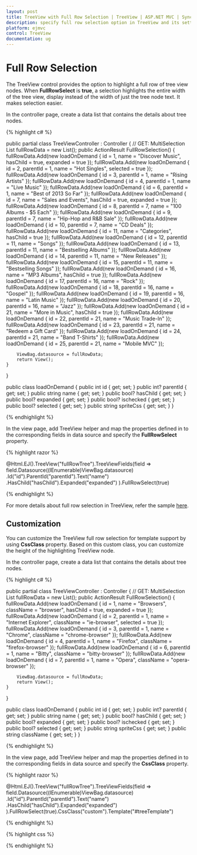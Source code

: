 ```yaml
---
layout: post
title: TreeView with Full Row Selection | TreeView | ASP.NET MVC | Syncfusion
description: specify full row selection option in TreeView and its settings
platform: ejmvc
control: TreeView
documentation: ug
---
```



# Full Row Selection

The TreeView control provides the option to highlight a full row of tree view nodes. When **FullRowSelect** is **true**, a selection highlights the entire width of the tree view, display instead of the width of just the tree node text. It makes selection easier.

In the controller page, create a data list that contains the details about tree nodes.

{% highlight c# %}

public partial class TreeViewController : Controller
{
    // GET: MultiSelection
    List<loadOnDemand> fullRowData = new List<loadOnDemand>();
    public ActionResult FullRowSelection()
    {
        fullRowData.Add(new loadOnDemand { id = 1, name = "Discover Music", hasChild = true, expanded = true });
        fullRowData.Add(new loadOnDemand { id = 2, parentId = 1, name = "Hot Singles", selected = true });
        fullRowData.Add(new loadOnDemand { id = 3, parentId = 1, name = "Rising Artists" });
        fullRowData.Add(new loadOnDemand { id = 4, parentId = 1, name = "Live Music" });
        fullRowData.Add(new loadOnDemand { id = 6, parentId = 1, name = "Best of 2013 So Far" });
        fullRowData.Add(new loadOnDemand { id = 7, name = "Sales and Events", hasChild = true, expanded = true });
        fullRowData.Add(new loadOnDemand { id = 8, parentId = 7, name = "100 Albums - $5 Each" });
        fullRowData.Add(new loadOnDemand { id = 9, parentId = 7, name = "Hip-Hop and R&B Sale" });
        fullRowData.Add(new loadOnDemand { id = 10, parentId = 7, name = "CD Deals" });
        fullRowData.Add(new loadOnDemand { id = 11, name = "Categories", hasChild = true });
        fullRowData.Add(new loadOnDemand { id = 12, parentId = 11, name = "Songs" });
        fullRowData.Add(new loadOnDemand { id = 13, parentId = 11, name = "Bestselling Albums" });
        fullRowData.Add(new loadOnDemand { id = 14, parentId = 11, name = "New Releases" });
        fullRowData.Add(new loadOnDemand { id = 15, parentId = 11, name = "Bestselling Songs" });
        fullRowData.Add(new loadOnDemand { id = 16, name = "MP3 Albums", hasChild = true });
        fullRowData.Add(new loadOnDemand { id = 17, parentId = 16, name = "Rock" });
        fullRowData.Add(new loadOnDemand { id = 18, parentId = 16, name = "Gospel" });
        fullRowData.Add(new loadOnDemand { id = 19, parentId = 16, name = "Latin Music" });
        fullRowData.Add(new loadOnDemand { id = 20, parentId = 16, name = "Jazz" });
        fullRowData.Add(new loadOnDemand { id = 21, name = "More in Music", hasChild = true });
        fullRowData.Add(new loadOnDemand { id = 22, parentId = 21, name = "Music Trade-In" });
        fullRowData.Add(new loadOnDemand { id = 23, parentId = 21, name = "Redeem a Gift Card" });
        fullRowData.Add(new loadOnDemand { id = 24, parentId = 21, name = "Band T-Shirts" });
        fullRowData.Add(new loadOnDemand { id = 25, parentId = 21, name = "Mobile MVC" });

        ViewBag.datasource = fullRowData;
        return View();
    }
}

public class loadOnDemand
{
    public int id { get; set; }
    public int? parentId { get; set; }
    public string name { get; set; }
    public bool? hasChild { get; set; }
    public bool? expanded { get; set; }
    public bool? ischecked { get; set; }
    public bool? selected { get; set; }
    public string spriteCss { get; set; }
}

{% endhighlight %}

In the view page, add TreeView helper and map the properties defined in to the corresponding fields in data source and specify the **FullRowSelect** property.

{% highlight razor %}

@Html.EJ().TreeView("fullRowTree").TreeViewFields(field => 
    field.Datasource((IEnumerable<loadOnDemand>)ViewBag.datasource)
    .Id("id").ParentId("parentId").Text("name")
    .HasChild("hasChild").Expanded("expanded")
).FullRowSelect(true)

{% endhighlight %}

For more details about full row selection in TreeView, refer the sample [here](http://mvc.syncfusion.com/demos/web/treeview/fullrowselection).

## Customization

You can customize the TreeView full row selection for template support by using **CssClass** property. Based on this custom class, you can customize the height of the highlighting TreeView node.

In the controller page, create a data list that contains the details about tree nodes.

{% highlight c# %}

public partial class TreeViewController : Controller
{
    // GET: MultiSelection
    List<loadOnDemand> fullRowData = new List<loadOnDemand>();
    public ActionResult FullRowSelection()
    {
        fullRowData.Add(new loadOnDemand { id = 1, name = "Browsers", className = "browser", hasChild = true, expanded = true });
        fullRowData.Add(new loadOnDemand { id = 2, parentId = 1, name = "Internet Explorer", className = "ie-browser", selected = true });
        fullRowData.Add(new loadOnDemand { id = 3, parentId = 1, name = "Chrome", className = "chrome-browser" });
        fullRowData.Add(new loadOnDemand { id = 4, parentId = 1, name = "Firefox", className = "firefox-browser" });
        fullRowData.Add(new loadOnDemand { id = 6, parentId = 1, name = "Bitty", className = "bitty-browser" });
        fullRowData.Add(new loadOnDemand { id = 7, parentId = 1, name = "Opera", className = "opera-browser" });

        ViewBag.datasource = fullRowData;
        return View();
    }
}

public class loadOnDemand
{
    public int id { get; set; }
    public int? parentId { get; set; }
    public string name { get; set; }
    public bool? hasChild { get; set; }
    public bool? expanded { get; set; }
    public bool? ischecked { get; set; }
    public bool? selected { get; set; }
    public string spriteCss { get; set; }
    public string className { get; set; }
}

{% endhighlight %}

In the view page, add TreeView helper and map the properties defined in to the corresponding fields in data source and specify the **CssClass** property.

{% highlight razor %}

@Html.EJ().TreeView("fullRowTree").TreeViewFields(field =>
    field.Datasource((IEnumerable<loadOnDemand>)ViewBag.datasource)
    .Id("id").ParentId("parentId").Text("name")
    .HasChild("hasChild").Expanded("expanded")
).FullRowSelect(true).CssClass("custom").Template("#treeTemplate")

<script id="treeTemplate" type="text/x-jsrender">

    {{"{{"}}if !hasChild{{}}}}
    <span class="con-img {{"{{"}}>className{{}}}}"></span>
    {{"{{"}}/if{{}}}}
    {{"{{"}}>name{{}}}}

</script>
	
{% endhighlight %}

{% highlight css %}

<style>
	.custom .con-img {
        background-image: url("http://mvc.syncfusion.com/demos/web/images/toolbar/browserl.png");
        background-repeat: no-repeat;
        height: 32px;
        width: 32px;
        display: inline-block;
        overflow: hidden;
        background-repeat: no-repeat;
        text-align: center;
        vertical-align: middle;
    }
    
    .custom .e-li-active > .e-text-wrap .con-img {
        background-image: url("http://mvc.syncfusion.com/demos/web/images/toolbar/browserh.png");
    }
    
    .custom .e-li-hover > .e-text-wrap .con-img, .e-fullrow-wrap .e-li-focus > .e-text-wrap .con-img {
        background-image: url("http://mvc.syncfusion.com/demos/web/images/toolbar/browserl.png");
    }
    
    .custom .ie-browser {
        background-position: -84px 0px;
    }
    
    .custom .chrome-browser {
        background-position: -42px 0px;
    }
    
    .custom .firefox-browser {
        background-position: 0px 0px;
    }
    
    .custom .bitty-browser {
        background-position: -126px 0px;
    }
    
    .custom .opera-browser {
        background-position: -168px 0px;
    }
    
    /*customize the height of highlighting TreeView node*/
    .custom.e-fullrow-wrap .e-item ul .e-fullrow {
        margin-top: -36px;
        height: 36px;
    }

</style>

{% endhighlight %}